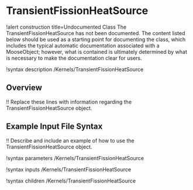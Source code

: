 # TransientFissionHeatSource

!alert construction title=Undocumented Class
The TransientFissionHeatSource has not been documented. The content listed below should be used as a starting point for
documenting the class, which includes the typical automatic documentation associated with a
MooseObject; however, what is contained is ultimately determined by what is necessary to make the
documentation clear for users.

!syntax description /Kernels/TransientFissionHeatSource

## Overview

!! Replace these lines with information regarding the TransientFissionHeatSource object.

## Example Input File Syntax

!! Describe and include an example of how to use the TransientFissionHeatSource object.

!syntax parameters /Kernels/TransientFissionHeatSource

!syntax inputs /Kernels/TransientFissionHeatSource

!syntax children /Kernels/TransientFissionHeatSource
